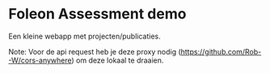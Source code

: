 # Foleon Assessment demo

Een kleine webapp met projecten/publicaties.

Note: Voor de api request heb je deze proxy nodig (https://github.com/Rob--W/cors-anywhere) om deze lokaal te draaien.
